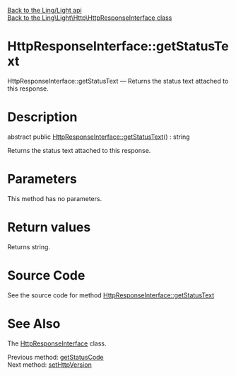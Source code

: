 [Back to the Ling/Light api](https://github.com/lingtalfi/Light/blob/master/doc/api/Ling/Light.md)<br>
[Back to the Ling\Light\Http\HttpResponseInterface class](https://github.com/lingtalfi/Light/blob/master/doc/api/Ling/Light/Http/HttpResponseInterface.md)


HttpResponseInterface::getStatusText
================



HttpResponseInterface::getStatusText — Returns the status text attached to this response.




Description
================


abstract public [HttpResponseInterface::getStatusText](https://github.com/lingtalfi/Light/blob/master/doc/api/Ling/Light/Http/HttpResponseInterface/getStatusText.md)() : string




Returns the status text attached to this response.




Parameters
================

This method has no parameters.


Return values
================

Returns string.








Source Code
===========
See the source code for method [HttpResponseInterface::getStatusText](https://github.com/lingtalfi/Light/blob/master/Http/HttpResponseInterface.php#L99-L99)


See Also
================

The [HttpResponseInterface](https://github.com/lingtalfi/Light/blob/master/doc/api/Ling/Light/Http/HttpResponseInterface.md) class.

Previous method: [getStatusCode](https://github.com/lingtalfi/Light/blob/master/doc/api/Ling/Light/Http/HttpResponseInterface/getStatusCode.md)<br>Next method: [setHttpVersion](https://github.com/lingtalfi/Light/blob/master/doc/api/Ling/Light/Http/HttpResponseInterface/setHttpVersion.md)<br>

